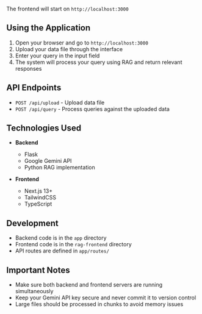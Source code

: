 The frontend will start on `http://localhost:3000`

## Using the Application

1. Open your browser and go to `http://localhost:3000`
2. Upload your data file through the interface
3. Enter your query in the input field
4. The system will process your query using RAG and return relevant responses

## API Endpoints

- `POST /api/upload` - Upload data file
- `POST /api/query` - Process queries against the uploaded data

## Technologies Used

- **Backend**
  - Flask
  - Google Gemini API
  - Python RAG implementation

- **Frontend**
  - Next.js 13+
  - TailwindCSS
  - TypeScript

## Development

- Backend code is in the `app` directory
- Frontend code is in the `rag-frontend` directory
- API routes are defined in `app/routes/`

## Important Notes

- Make sure both backend and frontend servers are running simultaneously
- Keep your Gemini API key secure and never commit it to version control
- Large files should be processed in chunks to avoid memory issues
